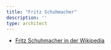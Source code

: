 ```yaml
---
title: "Fritz Schuhmacher"
description: ''
type: architect
---
```


* [Fritz Schuhmacher in der Wikipedia](https://de.wikipedia.org/wiki/Fritz_Schumacher)
